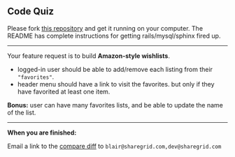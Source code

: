 ## Code Quiz

Please fork [this repository](https://github.com/sharetribe/sharetribe) and get it running on your computer. The README has complete instructions for getting rails/mysql/sphinx fired up. 

___

Your feature request is to build **Amazon-style wishlists**. 

- logged-in user should be able to add/remove each listing from their `"favorites"`. 
- header menu should have a link to visit the favorites. but only if they have favorited at least one item. 

**Bonus:** user can have many favorites lists, and be able to update the name of the list. 

___ 

**When you are finished:**

Email a link to the [compare diff](https://github.com/blog/612-introducing-github-compare-view) to `blair@sharegrid.com,dev@sharegrid.com`
